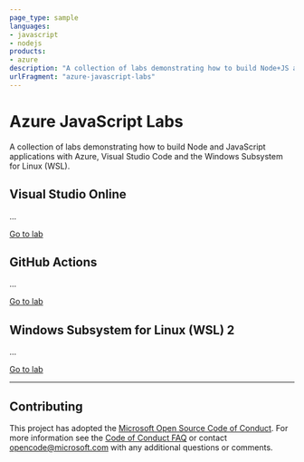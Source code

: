 ```yaml
---
page_type: sample
languages:
- javascript
- nodejs
products:
- azure
description: "A collection of labs demonstrating how to build Node+JS applications with Azure, Visual Studio Code and the Windows Subsystem for Linux (WSL)."
urlFragment: "azure-javascript-labs"
---
```


# Azure JavaScript Labs

A collection of labs demonstrating how to build Node and JavaScript applications with Azure, Visual Studio Code and the Windows Subsystem for Linux (WSL).

## Visual Studio Online

...

[Go to lab](1-vs/README.md)

## GitHub Actions

...

[Go to lab](1-actions/README.md)


## Windows Subsystem for Linux (WSL) 2

...

[Go to lab](1-wsl/README.md)

---

## Contributing

This project has adopted the [Microsoft Open Source Code of Conduct](https://opensource.microsoft.com/codeofconduct/).
For more information see the [Code of Conduct FAQ](https://opensource.microsoft.com/codeofconduct/faq/) or
contact [opencode@microsoft.com](mailto:opencode@microsoft.com) with any additional questions or comments.
